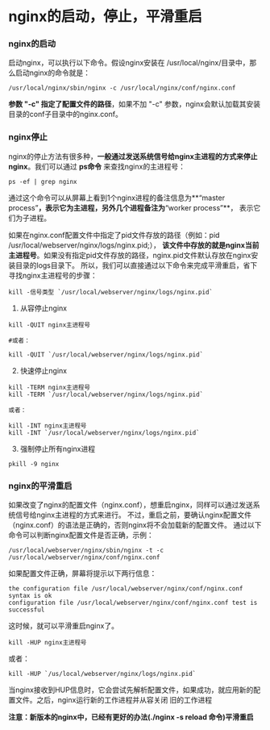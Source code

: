 nginx的启动，停止，平滑重启
===============================================

### nginx的启动 
启动nginx，可以执行以下命令。假设nginx安装在 /usr/local/nginx/目录中，那么启动nginx的命令就是：
```shell
/usr/local/nginx/sbin/nginx -c /usr/local/nginx/conf/nginx.conf 
```
**参数 "-c" 指定了配置文件的路径**，如果不加 "-c" 参数，nginx会默认加载其安装目录的conf子目录中的nginx.conf。

### nginx停止
nginx的停止方法有很多种，**一般通过发送系统信号给nginx主进程的方式来停止nginx**。我们可以通过 **ps命令** 来查找nginx的主进程号：
```shell
ps -ef | grep nginx
```
通过这个命令可以从屏幕上看到1个nginx进程的备注信息为**“master process”**，表示它为主进程，另外几个进程备注为**“worker process”**，
表示它们为子进程。

如果在nginx.conf配置文件中指定了pid文件存放的路径（例如：pid /usr/local/webserver/nginx/logs/nginx.pid;），
**该文件中存放的就是nginx当前主进程号**。如果没有指定pid文件存放的路径，nginx.pid文件默认存放在nginx安装目录的logs目录下。
所以，我们可以直接通过以下命令来完成平滑重启，省下寻找nginx主进程号的步骤：
```shell 
kill -信号类型 `/usr/local/webserver/nginx/logs/nginx.pid`
```

1. 从容停止nginx
```shell
kill -QUIT nginx主进程号

#或者：

kill -QUIT `/usr/local/webserver/nginx/logs/nginx.pid`
```

2. 快速停止nginx
```shell 
kill -TERM nginx主进程号
kill -TERM `/usr/local/webserver/nginx/logs/nginx.pid`

或者： 

kill -INT nginx主进程号
kill -INT `/usr/local/webserver/nginx/logs/nginx.pid`
```

3. 强制停止所有nginx进程
```shell 
pkill -9 nginx
```

### nginx的平滑重启
如果改变了nginx的配置文件（nginx.conf），想重启nginx，同样可以通过发送系统信号给nginx主进程的方式来进行。
不过，重启之前，要确认nginx配置文件（nginx.conf）的语法是正确的，否则nginx将不会加载新的配置文件。 
通过以下命令可以判断nginx配置文件是否正确，示例：
```shell
/usr/local/webserver/nginx/sbin/nginx -t -c /usr/local/webserver/nginx/conf/nginx.conf
```
如果配置文件正确，屏幕将提示以下两行信息：
```
the configuration file /usr/local/webserver/nginx/conf/nginx.conf syntax is ok 
configuration file /usr/local/webserver/nginx/conf/nginx.conf test is successful
```
这时候，就可以平滑重启nginx了。
```shell
kill -HUP nginx主进程号
```
或者：
```shell 
kill -HUP `/us/local/webserver/nginx/logs/nginx.pid`
```
当nginx接收到HUP信息时，它会尝试先解析配置文件，如果成功，就应用新的配置文件。之后，nginx运行新的工作进程并从容关闭
旧的工作进程

**注意：新版本的nginx中，已经有更好的办法(./nginx -s reload 命令)平滑重启**

